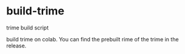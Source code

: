 # build-trime
trime build script

build trime on colab. You can find the prebuilt rime of the trime in the release.
